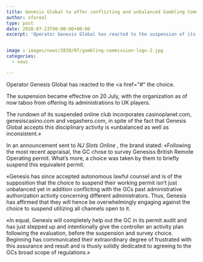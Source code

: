 ```yaml
---
title: Genesis Global to offer conflicting and unbalanced Gambling Commission suspension
author: xforeal 
type: post
date: 2020-07-23T00:00:00+00:00
excerpt: 'Operator Genesis Global has reacted to the suspension of its permit by the Gambling Commission by affirming it will "overwhelmingly request" the decision '


image : images/news/2020/07/gambling-commission-logo-2.jpg
categories:
  - news

---
```

Operator Genesis Global has reacted to the <a href="#" the choice. 

The suspension became effective on 20 July, with the organization as of now taboo from offering its administrations to UK players. 

The rundown of its suspended online club incorporates casinoplanet.com, genesiscasino.com and vegashero.com, in spite of the fact that Genesis Global accepts this disciplinary activity is &#171;unbalanced as well as inconsistent.&#187; 

In an announcement sent to _NJ Slots Online_ , the brand stated: &#171;Following the most recent appraisal, the GC chose to survey Genesiss British Remote Operating permit. What&#8217;s more, a choice was taken by them to briefly suspend this equivalent permit. 

&#171;Genesis has since accepted autonomous lawful counsel and is of the supposition that the choice to suspend their working permit isn&#8217;t just unbalanced yet in addition conflicting with the GCs past administrative authorization activity concerning different administrators. Thus, Genesis has affirmed that they will hence be overwhelmingly engaging against the choice to suspend utilizing all channels open to it. 

&#171;In equal, Genesis will completely help out the GC in its permit audit and has just stepped up and intentionally give the controller an activity plan following the evaluation, before the suspension and survey choice. Beginning has communicated their extraordinary degree of frustrated with this assurance and result and is thusly solidly dedicated to agreeing to the GCs broad scope of regulations.&#187;